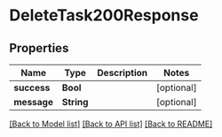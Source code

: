 # DeleteTask200Response

## Properties
Name | Type | Description | Notes
------------ | ------------- | ------------- | -------------
**success** | **Bool** |  | [optional] 
**message** | **String** |  | [optional] 

[[Back to Model list]](../README.md#documentation-for-models) [[Back to API list]](../README.md#documentation-for-api-endpoints) [[Back to README]](../README.md)


